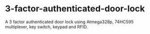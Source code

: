 # 3-factor-authenticated-door-lock
A 3 factor authenticated door lock using Atmega328p, 74HC595 multiplexer, key switch, keypad and RFID.
